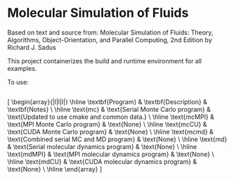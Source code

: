 # Molecular Simulation of Fluids 

Based on text and source from:
Molecular Simulation of Fluids: Theory, Algorithms, Object-Orientation, and Parallel Computing, 2nd Edition by Richard J. Sadus

This project containerizes the build and runtime environment for all examples.

To use:
```

```

\[
\begin{array}{|l|l|l|}
\hline
\textbf{Program} & \textbf{Description} & \textbf{Notes} \\
\hline
\text{mc} & \text{Serial Monte Carlo program} & \text{Updated to use cmake and common data.} \\
\hline
\text{mcMPI} & \text{MPI Monte Carlo program} & \text{None} \\
\hline
\text{mcCU} & \text{CUDA Monte Carlo program} & \text{None} \\
\hline
\text{mcmd} & \text{Combined serial MC and MD program} & \text{None} \\
\hline
\text{md} & \text{Serial molecular dynamics program} & \text{None} \\
\hline
\text{mdMPI} & \text{MPI molecular dynamics program} & \text{None} \\
\hline
\text{mdCU} & \text{CUDA molecular dynamics program} & \text{None} \\
\hline
\end{array}
\]



